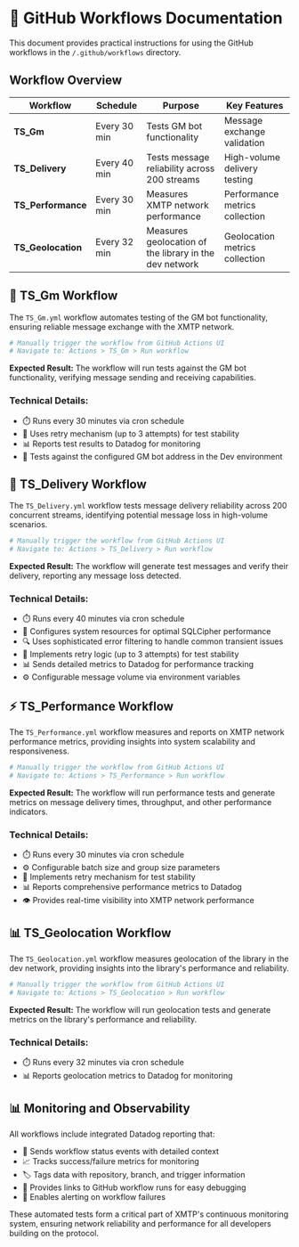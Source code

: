 # 🔄 GitHub Workflows Documentation

This document provides practical instructions for using the GitHub workflows in the `/.github/workflows` directory.

## Workflow Overview

| Workflow           | Schedule     | Purpose                                                | Key Features                   |
| ------------------ | ------------ | ------------------------------------------------------ | ------------------------------ |
| **TS_Gm**          | Every 30 min | Tests GM bot functionality                             | Message exchange validation    |
| **TS_Delivery**    | Every 40 min | Tests message reliability across 200 streams           | High-volume delivery testing   |
| **TS_Performance** | Every 30 min | Measures XMTP network performance                      | Performance metrics collection |
| **TS_Geolocation** | Every 32 min | Measures geolocation of the library in the dev network | Geolocation metrics collection |

## 🤖 TS_Gm Workflow

The `TS_Gm.yml` workflow automates testing of the GM bot functionality, ensuring reliable message exchange with the XMTP network.

```bash
# Manually trigger the workflow from GitHub Actions UI
# Navigate to: Actions > TS_Gm > Run workflow
```

**Expected Result:** The workflow will run tests against the GM bot functionality, verifying message sending and receiving capabilities.

### Technical Details:

- ⏱️ Runs every 30 minutes via cron schedule
- 🔄 Uses retry mechanism (up to 3 attempts) for test stability
- 📊 Reports test results to Datadog for monitoring
- 🧪 Tests against the configured GM bot address in the Dev environment

## 📨 TS_Delivery Workflow

The `TS_Delivery.yml` workflow tests message delivery reliability across 200 concurrent streams, identifying potential message loss in high-volume scenarios.

```bash
# Manually trigger the workflow from GitHub Actions UI
# Navigate to: Actions > TS_Delivery > Run workflow
```

**Expected Result:** The workflow will generate test messages and verify their delivery, reporting any message loss detected.

### Technical Details:

- ⏱️ Runs every 40 minutes via cron schedule
- 🔧 Configures system resources for optimal SQLCipher performance
- 🔍 Uses sophisticated error filtering to handle common transient issues
- 🔄 Implements retry logic (up to 3 attempts) for test stability
- 📊 Sends detailed metrics to Datadog for performance tracking
- ⚙️ Configurable message volume via environment variables

## ⚡ TS_Performance Workflow

The `TS_Performance.yml` workflow measures and reports on XMTP network performance metrics, providing insights into system scalability and responsiveness.

```bash
# Manually trigger the workflow from GitHub Actions UI
# Navigate to: Actions > TS_Performance > Run workflow
```

**Expected Result:** The workflow will run performance tests and generate metrics on message delivery times, throughput, and other performance indicators.

### Technical Details:

- ⏱️ Runs every 30 minutes via cron schedule
- ⚙️ Configurable batch size and group size parameters
- 🔄 Implements retry mechanism for test stability
- 📊 Reports comprehensive performance metrics to Datadog
- 👁️ Provides real-time visibility into XMTP network performance

## 📊 TS_Geolocation Workflow

The `TS_Geolocation.yml` workflow measures geolocation of the library in the dev network, providing insights into the library's performance and reliability.

```bash
# Manually trigger the workflow from GitHub Actions UI
# Navigate to: Actions > TS_Geolocation > Run workflow
```

**Expected Result:** The workflow will run geolocation tests and generate metrics on the library's performance and reliability.

### Technical Details:

- ⏱️ Runs every 32 minutes via cron schedule
- 📊 Reports geolocation metrics to Datadog for monitoring

## 📊 Monitoring and Observability

All workflows include integrated Datadog reporting that:

- 📝 Sends workflow status events with detailed context
- 📈 Tracks success/failure metrics for monitoring
- 🏷️ Tags data with repository, branch, and trigger information
- 🔗 Provides links to GitHub workflow runs for easy debugging
- 🚨 Enables alerting on workflow failures

These automated tests form a critical part of XMTP's continuous monitoring system, ensuring network reliability and performance for all developers building on the protocol.
